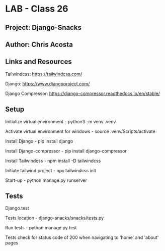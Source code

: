 # LAB - Class 26

## Project: Django-Snacks

## Author: Chris Acosta

## Links and Resources

Tailwindcss: https://tailwindcss.com/

Django: https://www.djangoproject.com/

Django Compressor: https://django-compressor.readthedocs.io/en/stable/

## Setup

Initialize virtual environment - python3 -m venv .venv

Activate virtual environment for windows - source .venv/Scripts/activate

Install Django - pip install django

Install Django-compressor - pip install django-compressor

Install Tailwindcss - npm install -D tailwindcss

Initiate tailwind project - npx tailwindcss init

Start-up - python manage.py runserver

## Tests

Django.test

Tests location - django-snacks/snacks/tests.py

Run tests - python manage.py test

Tests check for status code of 200 when navigating to 'home' and 'about' pages

